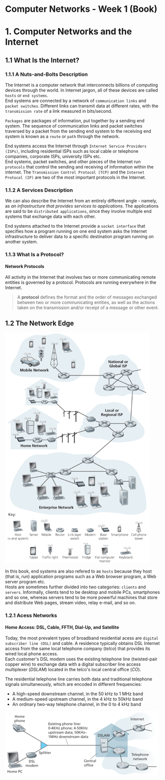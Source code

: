 # Computer Networks - Week 1 (Book)
# 1. Computer Networks and the Internet
## 1.1 What Is the Internet?
### 1.1.1 A Nuts-and-Bolts Description

The Internet is a computer network that interconnects billions of computing devices through the world. In Internet jargon, all of these devices are called `hosts` or `end systems`. <br>
End systems are connected by a network of `communication links` and `packet switches`. Different links can transmit data at different rates, with the `transmission rate` of a link measured in bits/second. 

`Packages` are packages of information, put together by a sending end system. The sequence of communication links and packet switches traversed by a packet from the sending end system to the receiving end system is known as a `route` or `path` through the network.

End systems access the Internet through `Internet Service Providers (ISPs)`, including residential ISPs such as local cable or telephone companies, corporate ISPs, university ISPs etc. <br>
End systems, packet switches, and other pieces of the Internet run `protocols` that control the sending and receiving of information within the internet. The `Transmission Control Protocol (TCP)` and the `Internet Protocol (IP)` are two of the most important protocols in the Internet.

### 1.1.2 A Services Description
We can also describe the Internet from an entirely different angle - namely, as *an infrastructure that provides services to applications*. The applications are said to be `distributed applications`, since they involve multiple end systems that exchange data with each other.

End systems attached to the Internet provide a `socket interface` that specifies how a program running on one end system asks the Internet infrastructure to deliver data to a specific destination program running on another system.

### 1.1.3 What Is a Protocol?
#### Network Protocols
All activity in the Internet that involves two or more communicating remote entities is governed by a protocol. Protocols are running everywhere in the Internet.
> A **protocol** defines the format and the order of messages exchanged between two or more communicating entities, as well as the actions taken on the transmission and/or receipt of a message or other event.

## 1.2 The Network Edge
<img src="./Figures/CoNe_Fig1-1.png" alt="Network"
	title="Figure 1.1: Some pieces of the Internet" height="750px"/><br>

In this book, end systems are also refered to as `hosts` because they host (that is, *run*) application programs such as a Web browser program, a Web server program etc. <br> Hosts are sometimes further divided into two categories: `clients` and `servers`. Informally, clients tend to be desktop and mobile PCs, smartphones and so one, whereas servers tend to be more powerful machines that store and distribute Web pages, stream video, relay e-mail, and so on.

### 1.2.1 Acess Networks
#### Home Access: DSL, Cable, FFTH, Dial-Up, and Satellite

Today, the most prevalent types of broadband residential acess are `digital subscriber line (DSL)` and cable. A residence typically obtains DSL Internet access from the same local telephone company (*telco*) that provides its wired local phone access. <br>
Each customer's DSL modem uses the existing telephone line (twisted-pair copper wire) to exchange data with a digital subscriber line access multiplexer (*DSLAM*) located in the telco's local central office (*CO*).

The residential telephone line carries both data and traditional telephone signals simultaneously, which are encoded in different frequencies:
* A high-speed downstream channel, in the 50 kHz to 1 MHz band
* A medium-speed upstream channel, in the 4 kHz to 50kHz band
* An ordinary two-way telephone channel, in the 0 to 4 kHz band

<img src="./Figures/CoNe_Fig1-5.png" alt="DSL"
	title="Figure 1.5: DSL Internet access" width="500px"/><br>